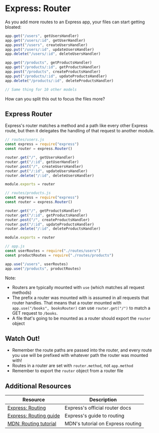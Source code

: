 # Express: Router

As you add more routes to an Express app, your files can start getting bloated:

```js
app.get("/users", getUsersHandler)
app.get("/users/:id", getUserHandler)
app.post("/users", createUsersHandler)
app.put("/users/:id", updateUsersHandler)
app.delete("/users/:id", deleteUsersHandler)

app.get("/products", getProductsHandler)
app.get("/products/:id", getProductsHandler)
app.post("/products", createProductsHandler)
app.put("/products/:id", updateProductsHandler)
app.delete("/products/:id", deleteProductsHandler)

// Same thing for 10 other models
```

How can you split this out to focus the files more?

## Express Router

Express's router matches a method and a path like every other Express route, but then it delegates the handling of that request to another module.

```js
// routes/users.js
const express = require("express")
const router = express.Router()

router.get("/", getUsersHandler)
router.get("/:id", getUserHandler)
router.post("/", createUsersHandler)
router.put("/:id", updateUsersHandler)
router.delete("/:id", deleteUsersHandler)

module.exports = router
```

```js
// routes/products.js
const express = require("express")
const router = express.Router()

router.get("/", getProductsHandler)
router.get("/:id", getProductsHandler)
router.post("/", createProductsHandler)
router.put("/:id", updateProductsHandler)
router.delete("/:id", deleteProductsHandler)

module.exports = router
```

```js
// app.js
const userRoutes = require("./routes/users")
const productRoutes = require("./routes/products")

app.use("/users", userRoutes)
app.use("/products", productRoutes)
```

Note:

* Routers are typically mounted with `use` (which matches all request methods)
* The prefix a router was mounted with is assumed in all requests that router handles. That means that a router mounted with `app.use("/books", booksRouter)` can use `router.get("/")` to match a GET request to `/books`.
* A file that's going to be mounted as a router should export the `router` object

## Watch Out!

* Remember the route paths are passed into the router, and every route you use will be prefixed with whatever path the router was mounted with!
* Routes in a router are set with `router.method`, not `app.method`
* Remember to export the `router` object from a router file

## Additional Resources

| Resource | Description |
| --- | --- |
| [Express: Routing](https://expressjs.com/en/guide/routing.html) | Express's official router docs |
| [Express: Routing guide](https://expressjs.com/en/starter/basic-routing.html) | Express's guide to routing |
| [MDN: Routing tutorial](https://developer.mozilla.org/en-US/docs/Learn/Server-side/Express_Nodejs/routes) | MDN's tutorial on Express routing |
